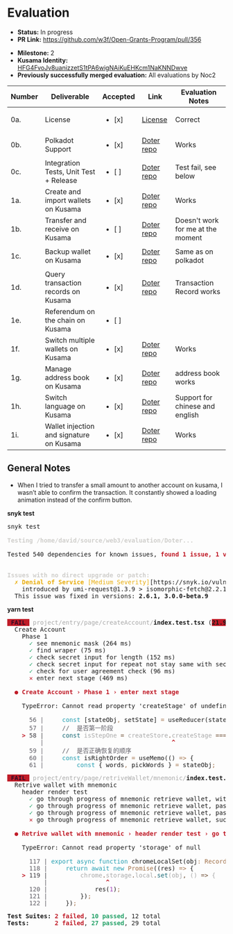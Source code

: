 # Evaluation

- **Status:** In progress
- **PR Link:** https://github.com/w3f/Open-Grants-Program/pull/356
* **Milestone:** 2
* **Kusama Identity:** [HFG4FvoJv8uanizzetS1tPA6wigNAiKuEHKcm1NaKNNDwve](https://polkascan.io/pre/kusama/account/HFG4FvoJv8uanizzetS1tPA6wigNAiKuEHKcm1NaKNNDwve)
* **Previously successfully merged evaluation:** All evaluations by Noc2

| Number | Deliverable | Accepted | Link | Evaluation Notes |
| ------ | ----------- | -------- | ---- |----------------- |
| 0a. | License | <ul><li>[x] </li></ul> | [License](https://github.com/ChainBridgeNetworkTeam/Doter/blob/master/) | Correct |
| 0b. | Polkadot Support | <ul><li>[x] </li></ul> | [Doter repo](https://github.com/ChainBridgeNetworkTeam/Doter) | Works |
| 0c. | Integration Tests, Unit Test + Release | <ul><li>[ ] </li></ul> | [Doter repo](https://github.com/ChainBridgeNetworkTeam/Doter) | Test fail, see below |
| 1a. | Create and import wallets on Kusama | <ul><li>[x] </li></ul> | [Doter repo](https://github.com/ChainBridgeNetworkTeam/Doter)  | Works |
| 1b. | Transfer and receive on Kusama | <ul><li>[ ] </li></ul> | [Doter repo](https://github.com/ChainBridgeNetworkTeam/Doter) | Doesn't work for me at the moment |
| 1c. | Backup wallet on Kusama | <ul><li>[x] </li></ul> | [Doter repo](https://github.com/ChainBridgeNetworkTeam/Doter) | Same as on polkadot |
| 1d. | Query transaction records on Kusama | <ul><li>[x] </li></ul> | [Doter repo](https://github.com/ChainBridgeNetworkTeam/Doter) | Transaction Record works |
| 1e. | Referendum on the chain on Kusama | <ul><li>[ ] </li></ul> | []() |  |
| 1f. | Switch multiple wallets on Kusama | <ul><li>[x] </li></ul> | [Doter repo](https://github.com/ChainBridgeNetworkTeam/Doter) | Works |
| 1g. | Manage address book on Kusama | <ul><li>[x] </li></ul> | [Doter repo](https://github.com/ChainBridgeNetworkTeam/Doter) | address book works |
| 1h. | Switch language on Kusama | <ul><li>[x] </li></ul> | [Doter repo](https://github.com/ChainBridgeNetworkTeam/Doter) | Support for chinese and english |
| 1i. | Wallet injection and signature on Kusama| <ul><li>[x] </li></ul> | [Doter repo](https://github.com/ChainBridgeNetworkTeam/Doter) | Works |

## General Notes

- When I tried to transfer a small amount to another account on kusama, I wasn’t able to confirm the transaction. It constantly showed a loading animation instead of the confirm button.  

**snyk test**

<pre>snyk test

<font color="#D0CFCC"><b>Testing /home/david/source/web3/evaluation/Doter...</b></font>

Tested 540 dependencies for known issues, <font color="#C01C28"><b>found 1 issue, 1 vulnerable path.</b></font>


<font color="#D0CFCC"><b>Issues with no direct upgrade or patch:</b></font>
<font color="#E9AD0C">  ✗ </font><font color="#E9AD0C"><b>Denial of Service</b></font><font color="#E9AD0C"> [Medium Severity]</font>[https://snyk.io/vuln/SNYK-JS-NODEFETCH-674311] in <b>node-fetch@1.7.3</b>
    introduced by umi-request@1.3.9 &gt; isomorphic-fetch@2.2.1 &gt; node-fetch@1.7.3
  This issue was fixed in versions: <b>2.6.1, 3.0.0-beta.9</b>
</pre>

**yarn test**

<pre>
<span style="background-color:#C01C28"><font color="#300A24"><b> FAIL </b></font></span> <font color="#AAAAAA">project/entry/page/createAccount/</font><b>index.test.tsx</b> (<span style="background-color:#C01C28"><b>21.903 s</b></span>)
  Create Account
    Phase 1
      <font color="#26A269">✓</font> see mnemonic mask (264 ms)
      <font color="#26A269">✓</font> find wraper (75 ms)
      <font color="#26A269">✓</font> check secret input for length (152 ms)
      <font color="#26A269">✓</font> check secret input for repeat not stay same with secret input (158 ms)
      <font color="#26A269">✓</font> check for user agreement check (96 ms)
      <font color="#C01C28">✕</font> enter next stage (469 ms)

<font color="#C01C28"><b>  ● Create Account › Phase 1 › enter next stage</b></font>

    TypeError: Cannot read property &apos;createStage&apos; of undefined

<font color="#AAAAAA">     </font><font color="#5E5C64"> 56 |</font>     <font color="#2AA1B3">const</font> [stateObj<font color="#A2734C">,</font> setState] <font color="#A2734C">=</font> useReducer(stateReducer<font color="#A2734C">,</font> { words<font color="#A2734C">:</font> []<font color="#A2734C">,</font> pickWords<font color="#A2734C">:</font> []<font color="#A2734C">,</font> showLoading<font color="#A2734C">:</font> <font color="#2AA1B3">false</font> } <font color="#2AA1B3">as</font> mnemonicStateObj)<font color="#A2734C">;</font>
<font color="#AAAAAA">     </font><font color="#5E5C64"> 57 |</font>     <font color="#5E5C64">//  是否第一阶段</font>
<font color="#AAAAAA">    </font><font color="#C01C28"><b>&gt;</b></font><font color="#3E3D42"> 58 |</font><font color="#AAAAAA">     </font><font color="#1C6B77">const</font><font color="#AAAAAA"> isStepOne </font><font color="#6C4C32">=</font><font color="#AAAAAA"> createStore</font><font color="#6C4C32">.</font><font color="#AAAAAA">createStage </font><font color="#6C4C32">===</font><font color="#AAAAAA"> </font><font color="#6C4C32">CREAT_STAGE.MNEMONIC_MASK;</font>
<font color="#AAAAAA">     </font><font color="#5E5C64">    |</font>                                   <font color="#C01C28"><b>^</b></font>
<font color="#AAAAAA">     </font><font color="#5E5C64"> 59 |</font>     <font color="#5E5C64">//  是否正确恢复的顺序</font>
<font color="#AAAAAA">     </font><font color="#5E5C64"> 60 |</font>     <font color="#2AA1B3">const</font> isRightOrder <font color="#A2734C">=</font> useMemo(() <font color="#A2734C">=&gt;</font> {
<font color="#AAAAAA">     </font><font color="#5E5C64"> 61 |</font>         <font color="#2AA1B3">const</font> { words<font color="#A2734C">,</font> pickWords } <font color="#A2734C">=</font> stateObj<font color="#A2734C">;</font>
</pre>

<pre><span style="background-color:#C01C28"><font color="#300A24"><b> FAIL </b></font></span> <font color="#AAAAAA">project/entry/page/retriveWallet/mnemonic/</font><b>index.test.tsx</b> (<span style="background-color:#C01C28"><b>23.092 s</b></span>)
  Retrive wallet with mnemonic
    header render test
      <font color="#26A269">✓</font> go through progress of mnemonic retrieve wallet, without userAgreement (412 ms)
      <font color="#26A269">✓</font> go through progress of mnemonic retrieve wallet, password too short (162 ms)
      <font color="#26A269">✓</font> go through progress of mnemonic retrieve wallet, password without consistency (119 ms)
      <font color="#C01C28">✕</font> go through progress of mnemonic retrieve wallet, success (964 ms)

<font color="#C01C28"><b>  ● Retrive wallet with mnemonic › header render test › go through progress of mnemonic retrieve wallet, success</b></font>

    TypeError: Cannot read property &apos;storage&apos; of null

<font color="#AAAAAA">     </font><font color="#5E5C64"> 117 |</font> <font color="#2AA1B3">export</font> <font color="#2AA1B3">async</font> <font color="#2AA1B3">function</font> chromeLocalSet(obj<font color="#A2734C">:</font> <font color="#A2734C">Record&lt;string,</font> any<font color="#A2734C">&gt;</font>) {
<font color="#AAAAAA">     </font><font color="#5E5C64"> 118 |</font>     <font color="#2AA1B3">return</font> <font color="#2AA1B3">await</font> <font color="#2AA1B3">new</font> <font color="#A2734C">Promise</font>((res) <font color="#A2734C">=&gt;</font> {
<font color="#AAAAAA">    </font><font color="#C01C28"><b>&gt;</b></font><font color="#3E3D42"> 119 |</font><font color="#AAAAAA">         chrome</font><font color="#6C4C32">.</font><font color="#AAAAAA">storage</font><font color="#6C4C32">.</font><font color="#AAAAAA">local</font><font color="#6C4C32">.</font><font color="#1C6B77">set</font><font color="#AAAAAA">(obj</font><font color="#6C4C32">,</font><font color="#AAAAAA"> () </font><font color="#6C4C32">=&gt;</font><font color="#AAAAAA"> {</font>
<font color="#AAAAAA">     </font><font color="#5E5C64">     |</font>                <font color="#C01C28"><b>^</b></font>
<font color="#AAAAAA">     </font><font color="#5E5C64"> 120 |</font>             res(<font color="#A347BA">1</font>)<font color="#A2734C">;</font>
<font color="#AAAAAA">     </font><font color="#5E5C64"> 121 |</font>         })<font color="#A2734C">;</font>
<font color="#AAAAAA">     </font><font color="#5E5C64"> 122 |</font>     })<font color="#A2734C">;</font>
</pre>

<pre><b>Test Suites: </b><font color="#C01C28"><b>2 failed</b></font>, <font color="#26A269"><b>10 passed</b></font>, 12 total
<b>Tests:       </b><font color="#C01C28"><b>2 failed</b></font>, <font color="#26A269"><b>27 passed</b></font>, 29 total
</pre>